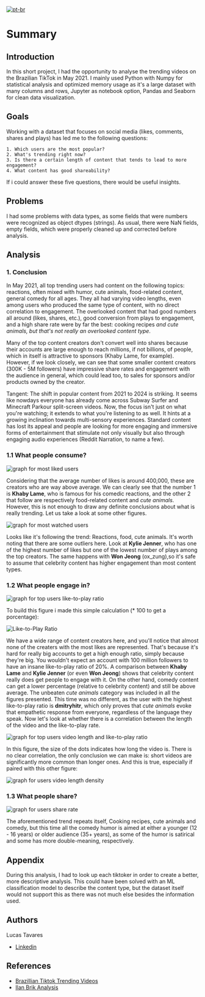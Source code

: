 [![pt-br](https://img.shields.io/badge/lang-pt_br-green)](https://github.com/lucasstavares/tiktokbrtrends/blob/main/README.md)
# Summary
## Introduction 
In this short project, I had the opportunity to analyse the trending videos on the Brazilian TikTok in May 2021. I mainly used Python with Numpy for statistical analysis and optimized memory usage as it's a large dataset with many columns and rows, Jupyter as notebook option, Pandas and Seaborn for clean data visualization.

## Goals 
Working with a dataset that focuses on social media (likes, comments, shares and plays) has led me to the following questions:

    1. Which users are the most popular? 
    2. What's trending right now?  
    3. Is there a certain length of content that tends to lead to more engagement?
    4. What content has good shareability?

If i could answer these five questions, there would be useful insights.

## Problems
I had some problems with data types, as some fields that were numbers were recognized as object dtypes (strings). As usual, there were NaN fields, empty fields, which were properly cleaned up and corrected before analysis. 

## Analysis
### 1. Conclusion 
In May 2021, all top trending users had content on the following topics: reactions, often mixed with humor, cute animals, food-related content, general comedy for all ages. They all had varying video lengths, even among users who produced the same type of content, with no direct correlation to engagement. The overlooked content that had good numbers all around (likes, shares, etc.), good conversion from plays to engagement, and a high share rate were by far the best: cooking recipes _and cute animals, but that's not really an overlooked content type_.

Many of the top content creators don't convert well into shares because their accounts are large enough to reach millions, if not billions, of people, which in itself is attractive to sponsors (Khaby Lame, for example). However, if we look closely, we can see that some smaller content creators (300K - 5M followers) have impressive share rates and engagement with the audience in general, which could lead too, to sales for sponsors and/or products owned by the creator.

Tangent: The shift in popular content from 2021 to 2024 is striking. It seems like nowdays everyone has already come across Subway Surfer and Minecraft Parkour split-screen videos. Now, the focus isn't just on what you're watching; it extends to what you're listening to as well. It hints at a growing inclination towards multi-sensory experiences. Standard content has lost its appeal and people are looking for more engaging and immersive forms of entertainment that stimulate not only visually but also through engaging audio experiences (Reddit Narration, to name a few).
### 1.1 What people consume?
![graph for most liked users](./graphs/mostliked.png "Most liked users")

Considering that the average number of likes is around 400,000, these are creators who are way above average. We can clearly see that the number 1 is **Khaby Lame**, who is famous for his comedic reactions, and the other 2 that follow are respectively food-related content and _cute animals_. However, this is not enough to draw any definite conclusions about what is really trending. Let us take a look at some other figures.    

![graph for most watched users](./graphs/mostwatched.png "Most Watched users")

Looks like it's following the trend: Reactions, food, cute animals. It's worth noting that there are some outliers here. Look at **Kylie Jenner**, who has one of the highest number of likes but one of the lowest number of plays among the top creators. The same happens with **Won Jeong** (ox_zung),so it's safe to assume that celebrity content has higher engagement than most content types.

### 1.2 What people engage in?
![graph for top users like-to-play ratio](./graphs/liketoplay.png "Like-to-Plays")

To build this figure i made this simple calculation (* 100 to get a porcentage):

![Like-to-Play Ratio](https://latex.codecogs.com/svg.image?%5C;%5Ctext%7BLike-to-Play%20Ratio%7D=%5Cfrac%7B%5Ctext%7BNumber%20of%20Likes%7D%7D%7B%5Ctext%7BNumber%20of%20Plays%7D%7D*100%5C;)

We have a wide range of content creators here, and you'll notice that almost none of the creaters with the most likes are represented. That's because it's hard for really big accounts to get a high enough ratio, simply because they're big. You wouldn't expect an account with 100 million followers to have an insane like-to-play ratio of 20%. A comparison between **Khaby Lame** and **Kylie Jenner** (or even **Won Jeong**) shows that celebrity content really does get people to engage with it. On the other hand, comedy content can get a lower percentage (relative to celebrity content) and still be above average. The unbeaten _cute animals_ category was included in all the figures presented. This time was no different, as the user with the highest like-to-play ratio is **dmitryhitr**, which only proves that _cute animals_ evoke that empathetic response from everyone, regardless of the language they speak. Now let's look at whether there is a correlation between the length of the video and the like-to-play rate.

![graph for top users video length and like-to-play ratio](./graphs/videolength.png "Video Lenght and Like-to-Play") 

In this figure, the size of the dots indicates how long the video is. There is no clear correlation, the only conclusion we can make is: short videos are significantly more common than longer ones. And this is true, especially if paired with this other figure:

![graph for users video length density](./graphs/videolengthdensity.png "Video Lenght Density") 

### 1.3 What people share? 

![graph for users share rate](./graphs/sharerate.png "Share Rate") 

The aforementioned trend repeats itself, Cooking recipes, cute animals and comedy, but this time all the comedy humor is aimed at either a younger (12 - 16 years) or older audience (35+ years), as some of the humor is satirical and some has more double-meaning, respectively.

## Appendix

During this analysis, I had to look up each tiktoker in order to create a better, more descriptive analysis. This could have been solved with an ML classification model to describe the content type, but the dataset itself would not support this as there was not much else besides the information used.


## Authors
Lucas Tavares
- [Linkedin](https://www.linkedin.com/in/lucas-tavares-4a40851b1/)


## References

 - [Brazillian Tiktok Trending Videos](https://www.kaggle.com/datasets/ilanbrik/brazilian-tiktok-trending-videos)
 - [Ilan Brik Analysis](https://www.kaggle.com/code/ilanbrik/tiktok-trends-in-brazil)


